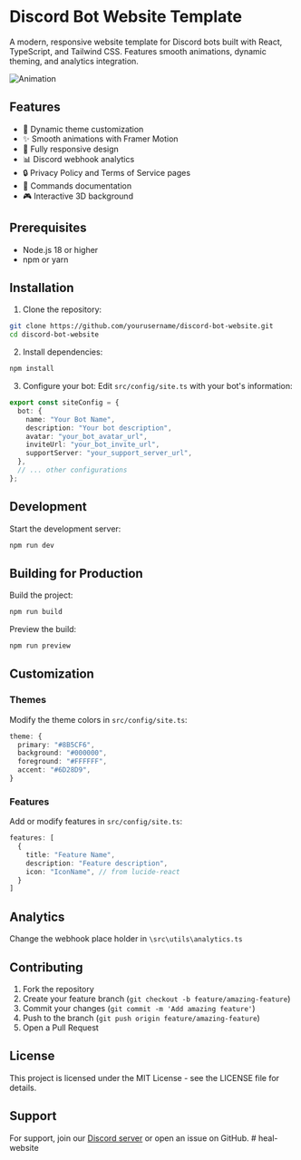 # Discord Bot Website Template

A modern, responsive website template for Discord bots built with React, TypeScript, and Tailwind CSS. Features smooth animations, dynamic theming, and analytics integration.

![Animation](https://github.com/user-attachments/assets/846f4f61-c873-4474-b6aa-7a7a5ae65410)


## Features

- 🎨 Dynamic theme customization
- ✨ Smooth animations with Framer Motion
- 📱 Fully responsive design
- 📊 Discord webhook analytics
- 🔒 Privacy Policy and Terms of Service pages
- 📝 Commands documentation
- 🎮 Interactive 3D background

## Prerequisites

- Node.js 18 or higher
- npm or yarn

## Installation

1. Clone the repository:
```bash
git clone https://github.com/yourusername/discord-bot-website.git
cd discord-bot-website
```

2. Install dependencies:
```bash
npm install
```


3. Configure your bot:
Edit `src/config/site.ts` with your bot's information:
```typescript
export const siteConfig = {
  bot: {
    name: "Your Bot Name",
    description: "Your bot description",
    avatar: "your_bot_avatar_url",
    inviteUrl: "your_bot_invite_url",
    supportServer: "your_support_server_url",
  },
  // ... other configurations
};
```

## Development

Start the development server:
```bash
npm run dev
```

## Building for Production

Build the project:
```bash
npm run build
```

Preview the build:
```bash
npm run preview
```

## Customization

### Themes
Modify the theme colors in `src/config/site.ts`:
```typescript
theme: {
  primary: "#8B5CF6",
  background: "#000000",
  foreground: "#FFFFFF",
  accent: "#6D28D9",
}
```

### Features
Add or modify features in `src/config/site.ts`:
```typescript
features: [
  {
    title: "Feature Name",
    description: "Feature description",
    icon: "IconName", // from lucide-react
  }
]
```

## Analytics

Change the webhook place holder in `\src\utils\analytics.ts`
 
## Contributing

1. Fork the repository
2. Create your feature branch (`git checkout -b feature/amazing-feature`)
3. Commit your changes (`git commit -m 'Add amazing feature'`)
4. Push to the branch (`git push origin feature/amazing-feature`)
5. Open a Pull Request

## License

This project is licensed under the MIT License - see the LICENSE file for details.

## Support

For support, join our [Discord server](https://discord.gg/CR7s2aEf9T) or open an issue on GitHub.
#   h e a l - w e b s i t e  
 